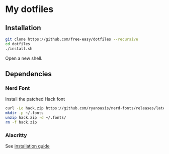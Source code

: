 # My dotfiles

## Installation

```sh
git clone https://github.com/free-easy/dotfiles --recursive
cd dotfiles
./install.sh
```
Open a new shell.

## Dependencies

### Nerd Font

Install the patched Hack font

```sh
curl -Lo hack.zip https://github.com/ryanoasis/nerd-fonts/releases/latest/download/Hack.zip
mkdir -p ~/.fonts
unzip hack.zip -d ~/.fonts/
rm -f hack.zip
```

### Alacritty

See [installation guide](https://github.com/alacritty/alacritty#pop_os--ubuntu)
